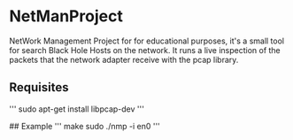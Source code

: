 # NetManProject
NetWork Management Project for for educational purposes, it's a small tool for search Black Hole Hosts on the network.
It runs a live inspection of the packets that the network adapter receive with the pcap library.

## Requisites
'''
sudo apt-get install libpcap-dev
'''

## Example
'''
make
sudo ./nmp -i en0
'''

